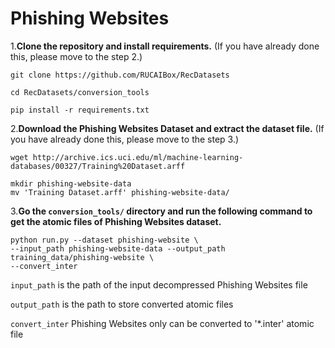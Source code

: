 # Phishing Websites

1.**Clone the repository and install requirements.** 
(If you have already done this, please move to the step 2.)

```
git clone https://github.com/RUCAIBox/RecDatasets

cd RecDatasets/conversion_tools

pip install -r requirements.txt
```

2.**Download the Phishing Websites Dataset and extract the dataset file.**
(If you have already done this, please move to the step 3.)

```
wget http://archive.ics.uci.edu/ml/machine-learning-databases/00327/Training%20Dataset.arff

mkdir phishing-website-data 
mv 'Training Dataset.arff' phishing-website-data/
```

3.**Go the ``conversion_tools/`` directory 
and run the following command to get the atomic files of Phishing Websites dataset.**

```
python run.py --dataset phishing-website \ 
--input_path phishing-website-data --output_path training_data/phishing-website \
--convert_inter
```

`input_path` is the path of the input decompressed Phishing Websites file

`output_path` is the path to store converted atomic files
 
 `convert_inter` Phishing Websites only can be converted to '*.inter' atomic file
